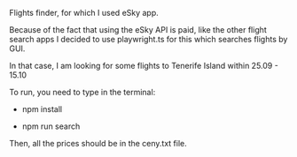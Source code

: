 Flights finder, for which I used eSky app.

Because of the fact that using the eSky API is paid, like the other flight search apps I decided to use playwright.ts for this which searches flights by GUI.

In that case, I am looking for some flights to Tenerife Island within 25.09 - 15.10

To run, you need to type in the terminal:

- npm install

- npm run search


Then, all the prices should be in the ceny.txt file.

